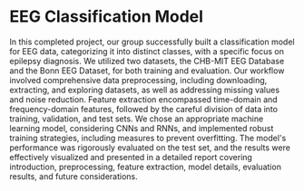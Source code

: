 # EEG Classification Model

In this completed project, our group successfully built a classification model for EEG data, categorizing it into distinct classes, with a specific focus on epilepsy diagnosis. We utilized two datasets, the CHB-MIT EEG Database and the Bonn EEG Dataset, for both training and evaluation. Our workflow involved comprehensive data preprocessing, including downloading, extracting, and exploring datasets, as well as addressing missing values and noise reduction. Feature extraction encompassed time-domain and frequency-domain features, followed by the careful division of data into training, validation, and test sets. We chose an appropriate machine learning model, considering CNNs and RNNs, and implemented robust training strategies, including measures to prevent overfitting. The model's performance was rigorously evaluated on the test set, and the results were effectively visualized and presented in a detailed report covering introduction, preprocessing, feature extraction, model details, evaluation results, and future considerations.
